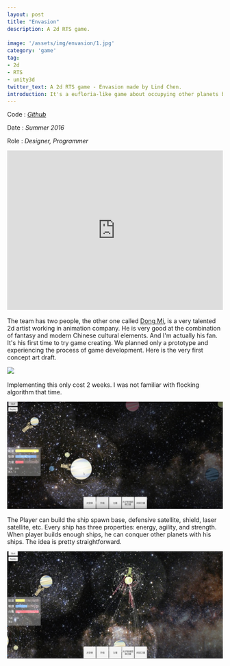 ```yaml
---
layout: post
title: "Envasion"
description: A 2d RTS game.

image: '/assets/img/envasion/1.jpg'
category: 'game'
tag:
- 2d
- RTS
- unity3d
twitter_text: A 2d RTS game - Envasion made by Lind Chen. 
introduction: It's a eufloria-like game about occupying other planets by producing and upgrading spaceships.
---
```


Code : *[Github](https://github.com/cozlind/Envasion)*

Date : *Summer 2016*

Role : *Designer, Programmer*

<iframe  width="100%" height="372vh" src="https://www.youtube.com/embed/9kVnihDWCZE" frameborder="0" allow="autoplay; encrypted-media" allowfullscreen></iframe>

The team has two people, the other one called [Dong Mi](https://www.gracg.com/dongmi), is a very talented 2d artist working in animation company. He is very good at the combination of fantasy and modern Chinese cultural elements. And I'm actually his fan. It's his first time to try game creating. We planned only a prototype and experiencing the process of game development. Here is the very first concept art draft.

![](/assets/img/envasion/2.jpg)

Implementing this only cost 2 weeks. I was not familiar with flocking algorithm that time.

![](/assets/img/envasion/3.jpg)

The Player can build the ship spawn base, defensive satellite, shield, laser satellite, etc. Every ship has three properties: energy, agility, and strength. When player builds enough ships, he can conquer other planets with his ships. The idea is pretty straightforward.

![](/assets/img/envasion/5.jpg)

